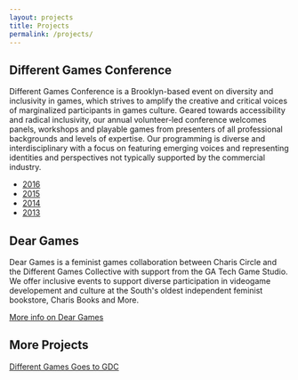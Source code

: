 ```yaml
---
layout: projects
title: Projects
permalink: /projects/
---
```


## Different Games Conference
Different Games Conference is a Brooklyn-based event on diversity and inclusivity in games, which strives to amplify the creative and critical voices of marginalized participants in games culture. Geared towards accessibility and radical inclusivity, our annual volunteer-led conference welcomes panels, workshops and playable games from presenters of all professional backgrounds and levels of expertise. Our programming is diverse and interdisciplinary with a focus on featuring emerging voices and representing identities and perspectives not typically supported by the commercial industry.

* [2016](http://2016.differentgames.org)
* [2015](http://2015.differentgames.org)
* [2014](http://2014.differentgames.org)
* [2013](http://www.polygon.com/2013/4/30/4281054/different-games-conference-diversity-inclusivity-online-harassment-empathy)

## Dear Games

Dear Games is a feminist games collaboration between Charis Circle and the Different Games Collective with support from the GA Tech Game Studio. We offer inclusive events to support diverse participation in videogame developement and culture at the South's oldest independent feminist bookstore, Charis Books and More.

[More info on Dear Games](http://deargames.tumblr.com/)

## More Projects
[Different Games Goes to GDC](/dg-at-gdc/)
